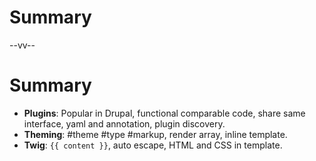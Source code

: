 # Summary

--vv--

# Summary
- **Plugins**: Popular in Drupal, functional comparable code, share same interface, yaml and annotation, plugin discovery.
- **Theming**: #theme #type #markup, render array, inline template.
- **Twig**: `{{ content }}`, auto escape, HTML and CSS in template.
